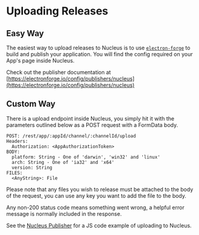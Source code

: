 # Uploading Releases

## Easy Way

The easiest way to upload releases to Nucleus is to use [`electron-forge`](https://github.com/electron-userland/electron-forge)
to build and publish your application.  You will find the config required
on your App's page inside Nucleus.

Check out the publisher documentation at [https://electronforge.io/config/publishers/nucleus](https://electronforge.io/config/publishers/nucleus)

## Custom Way

There is a upload endpoint inside Nucleus, you simply hit it with the
parameters outlined below as a POST request with a FormData body.

```
POST: /rest/app/:appId/channel/:channelId/upload
Headers:
  Authorization: <AppAuthorizationToken>
BODY:
  platform: String - One of 'darwin', 'win32' and 'linux'
  arch: String - One of 'ia32' and 'x64'
  version: String
FILES:
  <AnyString>: File
```

Please note that any files you wish to release must be attached to
the body of the request, you can use any key you want to add the
file to the body.

Any non-200 status code means something went wrong, a helpful error
message is normally included in the response.

See the [Nucleus Publisher](https://github.com/electron-userland/electron-forge/blob/master/packages/publisher/nucleus/src/PublisherNucleus.ts) for a JS code example of uploading to Nucleus.
